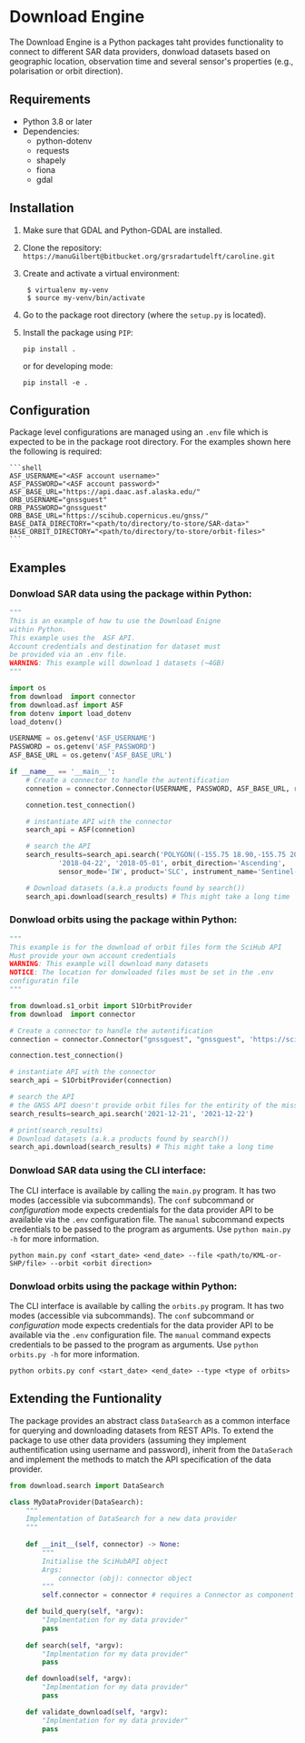 # Download Engine

The Download Engine is a Python packages taht provides functionality to connect to different SAR data providers, donwload datasets based on geographic location, observation time and several sensor's properties (e.g., polarisation or orbit direction).

## Requirements

* Python 3.8 or later
* Dependencies:
  * python-dotenv
  * requests
  * shapely
  * fiona
  * gdal


## Installation

1. Make sure that GDAL and Python-GDAL are installed.
2. Clone the repository: `https://manuGilbert@bitbucket.org/grsradartudelft/caroline.git`
3. Create and activate a virtual environment:
   
   ```shell
    $ virtualenv my-venv
    $ source my-venv/bin/activate
   ```
4. Go to the package root directory (where the `setup.py` is located).
5. Install the package using `PIP`:
    ```shell
    pip install .
    ```
    or for developing mode:
    ```shell
    pip install -e .
    ```

## Configuration

Package level configurations are managed using an `.env` file which is expected to be in the package root directory. For the examples shown here the following is required:

    ```shell
    ASF_USERNAME="<ASF account username>"
    ASF_PASSWORD="<ASF account password>"
    ASF_BASE_URL="https://api.daac.asf.alaska.edu/"
    ORB_USERNAME="gnssguest"
    ORB_PASSWORD="gnssguest"
    ORB_BASE_URL="https://scihub.copernicus.eu/gnss/"
    BASE_DATA_DIRECTORY="<path/to/directory/to-store/SAR-data>"
    BASE_ORBIT_DIRECTORY="<path/to/directory/to-store/orbit-files>"
    ```

## Examples

### Donwload SAR data using the package within Python:

```python
"""
This is an example of how tu use the Download Enigne 
within Python.
This example uses the  ASF API. 
Account credentials and destination for dataset must
be provided via an .env file.
WARNING: This example will download 1 datasets (~4GB)
"""

import os
from download  import connector
from download.asf import ASF
from dotenv import load_dotenv
load_dotenv()

USERNAME = os.getenv('ASF_USERNAME')
PASSWORD = os.getenv('ASF_PASSWORD')
ASF_BASE_URL = os.getenv('ASF_BASE_URL')

if __name__ == '__main__':
    # Create a connector to handle the autentification
    connetion = connector.Connector(USERNAME, PASSWORD, ASF_BASE_URL, retain_auth=True)

    connetion.test_connection()

    # instantiate API with the connector
    search_api = ASF(connetion)

    # search the API 
    search_results=search_api.search('POLYGON((-155.75 18.90,-155.75 20.2,-154.75 19.50,-155.75 18.90))',
            '2018-04-22', '2018-05-01', orbit_direction='Ascending',
            sensor_mode='IW', product='SLC', instrument_name='Sentinel-1', polarisation='HH,VV')

    # Download datasets (a.k.a products found by search())
    search_api.download(search_results) # This might take a long time

```

### Donwload orbits using the package within Python:

```python
"""
This example is for the download of orbit files form the SciHub API
Must provide your own account credentials
WARNING: This example will download many datasets
NOTICE: The location for donwloaded files must be set in the .env 
configuratin file
"""

from download.s1_orbit import S1OrbitProvider
from download  import connector

# Create a connector to handle the autentification
connection = connector.Connector("gnssguest", "gnssguest", 'https://scihub.copernicus.eu/gnss/')

connection.test_connection()

# instantiate API with the connector
search_api = S1OrbitProvider(connection)

# search the API 
# the GNSS API doesn't provide orbit files for the entirity of the mission.
search_results=search_api.search('2021-12-21', '2021-12-22')

# print(search_results)
# Download datasets (a.k.a products found by search())
search_api.download(search_results) # This might take a long time

```


###  Donwload SAR data using the CLI interface:

The CLI interface is available by calling the `main.py` program. It has two modes (accessible via subcommands). The `conf` subcommand or *configuration* mode expects credentials for the data provider API to be available via the `.env` configuration file. The `manual` subcommand expects credentials to be passed to the program as arguments. Use `python main.py -h` for more information.

```shell
python main.py conf <start_date> <end_date> --file <path/to/KML-or-SHP/file> --orbit <orbit direction> 
```

### Donwload orbits using the package within Python:

The CLI interface is available by calling the `orbits.py` program. It has two modes (accessible via subcommands). The `conf` subcommand or *configuration* mode expects credentials for the data provider API to be available via the `.env` configuration file. The `manual` command expects credentials to be passed to the program as arguments. Use `python orbits.py -h` for more information.

```shell
python orbits.py conf <start_date> <end_date> --type <type of orbits>
```

## Extending the Funtionality 

The package provides an abstract class `DataSearch` as a common interface for querying and downloading datasets from REST APIs.
To extend the package to use other data providers (assuming they implement authentification using username and password), inherit from the `DataSerach` and implement the methods to match the API specification of the data provider.

```python
from download.search import DataSearch

class MyDataProvider(DataSearch):
    """
    Implementation of DataSearch for a new data provider
    """
    
    def __init__(self, connector) -> None:
        """
        Initialise the SciHubAPI object
        Args:
            connector (obj): connector object
        """
        self.connector = connector # requires a Connector as component

    def build_query(self, *argv):
        "Implmentation for my data provider"
        pass
    
    def search(self, *argv):
        "Implmentation for my data provider"
        pass

    def download(self, *argv):
        "Implmentation for my data provider"
        pass

    def validate_download(self, *argv):
        "Implmentation for my data provider"
        pass

```
